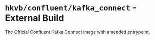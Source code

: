 # `hkvb/confluent/kafka_connect` - External Build

The Official Confluent Kafka Connect image with amended entrypoint.
